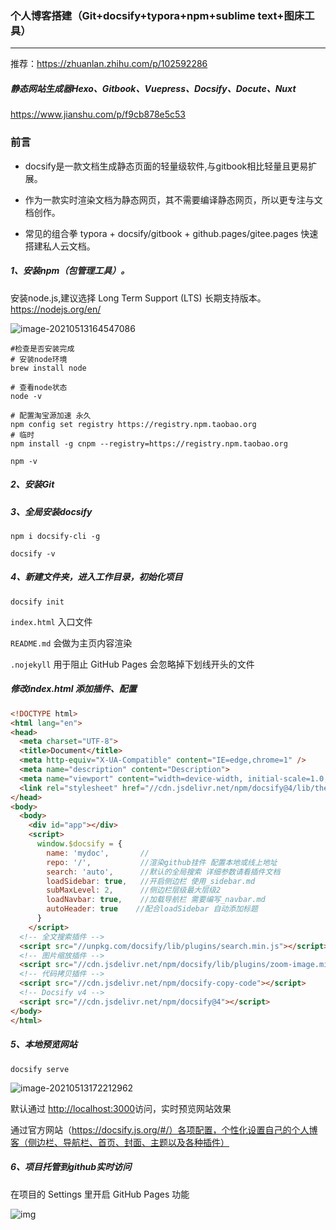 ### 个人博客搭建（Git+docsify+typora+npm+sublime text+图床工具）

------

推荐：https://zhuanlan.zhihu.com/p/102592286

##### 静态网站生成器Hexo、Gitbook、Vuepress、Docsify、Docute、Nuxt

https://www.jianshu.com/p/f9cb878e5c53

### 前言

- docsify是一款文档生成静态页面的轻量级软件,与gitbook相比轻量且更易扩展。

- 作为一款实时渲染文档为静态网页，其不需要编译静态网页，所以更专注与文档创作。

- 常见的组合拳 typora + docsify/gitbook + github.pages/gitee.pages 快速搭建私人云文档。

  

  

##### 1、安装npm（包管理工具）。

安装node.js,建议选择 Long Term Support (LTS) 长期支持版本。https://nodejs.org/en/



![image-20210513164547086](https://longhaotuchuang.oss-cn-beijing.aliyuncs.com/img/202408261427485.png)

```shell
#检查是否安装完成
# 安装node环境
brew install node

# 查看node状态
node -v

# 配置淘宝源加速 永久
npm config set registry https://registry.npm.taobao.org
# 临时
npm install -g cnpm --registry=https://registry.npm.taobao.org

npm -v
```

##### 2、安装Git

##### 3、全局安装docsify

```shell
npm i docsify-cli -g

docsify -v
```

##### 4、新建文件夹，进入工作目录，初始化项目

```shell
docsify init
```

`index.html` 入口文件

`README.md` 会做为主页内容渲染

`.nojekyll` 用于阻止 GitHub Pages 会忽略掉下划线开头的文件

##### 修改index.html 添加插件、配置

```html
<!DOCTYPE html>
<html lang="en">
<head>
  <meta charset="UTF-8">
  <title>Document</title>
  <meta http-equiv="X-UA-Compatible" content="IE=edge,chrome=1" />
  <meta name="description" content="Description">
  <meta name="viewport" content="width=device-width, initial-scale=1.0, minimum-scale=1.0">
  <link rel="stylesheet" href="//cdn.jsdelivr.net/npm/docsify@4/lib/themes/vue.css">
</head>
<body>
  <body>
    <div id="app"></div>
    <script>
      window.$docsify = {
        name: 'mydoc',       //
        repo: '/',           //渲染github挂件 配置本地或线上地址
        search: 'auto',      //默认的全局搜索 详细参数请看插件文档
        loadSidebar: true,   //开启侧边栏 使用_sidebar.md 
        subMaxLevel: 2,      //侧边栏层级最大层级2
        loadNavbar: true,    //加载导航栏 需要编写_navbar.md
        autoHeader: true    //配合loadSidebar 自动添加标题
      }
    </script>
  <!-- 全文搜索插件 -->
  <script src="//unpkg.com/docsify/lib/plugins/search.min.js"></script>
  <!-- 图片缩放插件 -->
  <script src="//cdn.jsdelivr.net/npm/docsify/lib/plugins/zoom-image.min.js"></script>
  <!-- 代码拷贝插件 -->
  <script src="//cdn.jsdelivr.net/npm/docsify-copy-code"></script>
  <!-- Docsify v4 -->
  <script src="//cdn.jsdelivr.net/npm/docsify@4"></script>
</body>
</html>
```

 

##### 5、本地预览网站

```shell
docsify serve
```

![image-20210513172212962](https://gitee.com/myHduwork/myblogimg/raw/master/img/image-20210513172212962.png)

默认通过 [http://localhost:3000](https://links.jianshu.com/go?to=http%3A%2F%2Flocalhost%3A3000)访问，实时预览网站效果

通过官方网站（https://docsify.js.org/#/）各项配置，个性化设置自己的个人博客（侧边栏、导航栏、首页、封面、主题以及各种插件）

##### 6、项目托管到github实时访问

在项目的 Settings 里开启 GitHub Pages 功能

![img](https://longhaotuchuang.oss-cn-beijing.aliyuncs.com/img/202408261428431.jpeg)



